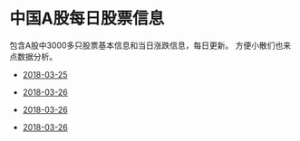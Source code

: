 # 中国A股每日股票信息

包含A股中3000多只股票基本信息和当日涨跌信息，每日更新。
方便小散们也来点数据分析。


* [2018-03-25](https://navyran.oss-cn-shanghai.aliyuncs.com/docs/stock/stock-2018-03-25.xlsx)

* [2018-03-26](https://navyran.oss-cn-shanghai.aliyuncs.com/docs/stock/stock-2018-03-26.xlsx)

* [2018-03-26](https://navyran.oss-cn-shanghai.aliyuncs.com/docs/stock/stock-2018-03-26.xlsx)

* [2018-03-26](https://navyran.oss-cn-shanghai.aliyuncs.com/docs/stock/stock-2018-03-26.xlsx)

